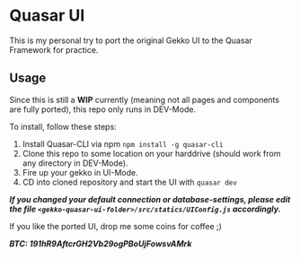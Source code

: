 # Quasar UI

This is my personal try to port the original Gekko UI to the Quasar Framework for practice.

## Usage

Since this is still a **WIP** currently (meaning not all pages and components are fully ported), this repo only runs in DEV-Mode.

To install, follow these steps:

1. Install Quasar-CLI via npm `npm install -g quasar-cli`
2. Clone this repo to some location on your harddrive (should work from any directory in DEV-Mode).
3. Fire up your gekko in UI-Mode.
4. CD into cloned repository and start the UI with `quasar dev`

***If you changed your default connection or database-settings, please edit the file ***`<gekko-quasar-ui-folder>/src/statics/UIConfig.js`*** accordingly.***





If you like the ported UI, drop me some coins for coffee ;)

***BTC: 191hR9AftcrGH2Vb29ogPBoUjFowsvAMrk***


